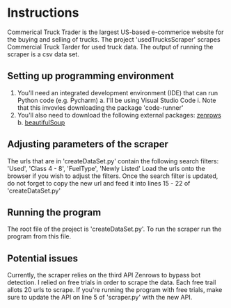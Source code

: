 # Instructions 

Commerical Truck Trader is the largest US-based e-commerice website for the buying and selling of trucks. The project
'usedTrucksScraper' scrapes Commercial Truck Tarder for used truck data. The output of running the scraper is a 
csv data set. 

## Setting up programming environment

1. You'll need an integrated development environment (IDE) that can run Python code (e.g. Pycharm)
  a. I'll be using Visual Studio Code
    i. Note that this invovles downloading the package 'code-runner'
2. You'll also need to download the following external packages: [zenrows](https://pypi.org/project/zenrows/)
  b. [beautifulSoup](https://pypi.org/project/beautifulsoup4/)


## Adjusting parameters of the scraper

The urls that are in 'createDataSet.py' contain the following search filters: 'Used', 'Class 4 - 8', 'FuelType', 'Newly Listed'
Load the urls onto the browser if you wish to adjust the filters. Once the search filter is updated, do not forget to copy the 
new url and feed it into lines 15 - 22 of 'createDataSet.py'


## Running the program

The root file of the project is 'createDataSet.py'. To run the scraper run the program from this file. 

## Potential issues

Currently, the scraper relies on the third API Zenrows to bypass bot detection. I relied on free trials in order to 
scrape the data. Each free trail allots 20 urls to scrape. If you're running the program with free trials, make sure 
to update the API on line 5 of 'scraper.py' with the new API. 
